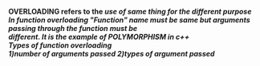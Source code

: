 <b>OVERLOADING<b> refers to the <i>use of same thing for the different purpose<i><br>
In function overloading "Function" name must be same but arguments passing through the function must be<br>
different. It is the example of <b>POLYMORPHISM<b> in c++<br>
Types of function overloading<br>
1)number of arguments passed
2)types of argument passed 